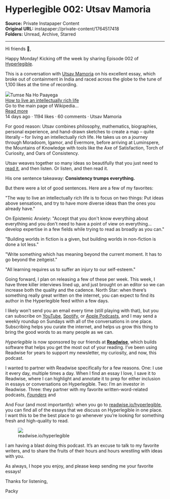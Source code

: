 # Hyperlegible 002: Utsav Mamoria

**Source:** Private Instapaper Content  
**Original URL:** instapaper://private-content/1764517418  
**Folders:** Unread, Archive, Starred  

---

<div><p>Hi friends 👋, </p><p><span>Happy Monday! Kicking off the week by sharing Episode 002 of </span><a href="https://substack.com/redirect/90668e01-1183-4c87-82af-de161696f1f1?j=eyJ1IjoiOXAwZ3QifQ.gb8J5T7GnA_ZlNuaMZjmlXXepKbqOsa8-6m8ExkRNpU">Hyperlegible</a><span>.</span></p><p><span>This is a conversation with </span><span><a href="https://open.substack.com/users/10776193-utsav-mamoria?utm_source=mentions">Utsav Mamoria</a></span><span> on his excellent essay, </span><span> which broke out of containment in India and raced across the globe to the tune of 1,100 likes at the time of recording. </span></p><div><div><div><img src="https://substackcdn.com/image/fetch/w_56,c_limit,f_auto,q_auto:good,fl_progressive:steep/https%3A%2F%2Fsubstack-post-media.s3.amazonaws.com%2Fpublic%2Fimages%2F017ed818-1cc6-4494-adad-597603f396fa_660x660.png"><span>Tumse Na Ho Paayega</span></div><div><a href="https://substack.com/redirect/7df85365-2880-44c8-a6b5-04fbc5a1ea8d?j=eyJ1IjoiOXAwZ3QifQ.gb8J5T7GnA_ZlNuaMZjmlXXepKbqOsa8-6m8ExkRNpU">How to live an intellectually rich life</a></div><div>Go to the main page of Wikipedia…</div><div><a href="https://substack.com/redirect/7df85365-2880-44c8-a6b5-04fbc5a1ea8d?j=eyJ1IjoiOXAwZ3QifQ.gb8J5T7GnA_ZlNuaMZjmlXXepKbqOsa8-6m8ExkRNpU">Read more</a></div><div>14 days ago · 1194 likes · 60 comments · Utsav Mamoria</div></div></div><p>For good reason: Utsav combines philosophy, mathematics, biographies, personal experience, and hand-drawn sketches to create a map – quite literally – for living an intellectually rich life. He takes us on a journey through Moradoom, Igamor, and Evermore, before arriving at Luminspere, the Mountains of Knowledge with tools like the Axe of Satisfaction, Torch of Curiosity, and Oars of Consistency. </p><p><span>Utsav weaves together so many ideas so beautifully that you just need to </span><a href="https://substack.com/redirect/19933e72-df45-4f65-ad96-cb24b9aa8244?j=eyJ1IjoiOXAwZ3QifQ.gb8J5T7GnA_ZlNuaMZjmlXXepKbqOsa8-6m8ExkRNpU">read it</a><span>, and then listen. Or listen, and then read it. </span></p><p><span>His one sentence takeaway: </span><strong>Consistency trumps everything.</strong></p><p>But there were a lot of good sentences. Here are a few of my favorites: </p><p>"The way to live an intellectually rich life is to focus on two things: Put ideas above sensations, and try to have more diverse ideas than the ones you already have."</p><p>On Epistemic Anxiety: "Accept that you don't know everything about everything and you don't need to have a point of view on everything... develop expertise in a few fields while trying to read as broadly as you can."</p><p>"Building worlds in fiction is a given, but building worlds in non-fiction is done a lot less."</p><p>"Write something which has meaning beyond the current moment. It has to go beyond the zeitgeist."</p><p>"All learning requires us to suffer an injury to our self-esteem."</p><p>Going forward, I plan on releasing a few of these per week. This week, I have three killer interviews lined up, and just brought on an editor so we can increase both the quality and the cadence. North Star: when there’s something really great written on the internet, you can expect to find its author in the Hyperlegible feed within a few days. </p><p><span>I likely won’t send you an email every time (still playing with that), but you can subscribe on </span><a href="https://substack.com/redirect/cf7d64a7-d5f3-4af3-89be-e1c70071e5a6?j=eyJ1IjoiOXAwZ3QifQ.gb8J5T7GnA_ZlNuaMZjmlXXepKbqOsa8-6m8ExkRNpU">YouTube</a><span>, </span><a href="https://substack.com/redirect/cab57d5a-d2fe-42e1-a0f1-6cde4ee65cfe?j=eyJ1IjoiOXAwZ3QifQ.gb8J5T7GnA_ZlNuaMZjmlXXepKbqOsa8-6m8ExkRNpU">Spotify</a><span>, or </span><a href="https://substack.com/redirect/006ed090-f316-415f-9201-2205f3312efb?j=eyJ1IjoiOXAwZ3QifQ.gb8J5T7GnA_ZlNuaMZjmlXXepKbqOsa8-6m8ExkRNpU">Apple Podcasts</a><span>, and I may send a weekly roundup on Sundays with all of the conversations in one place. Subscribing helps you curate the internet, and helps us grow this thing to bring the good words to as many people as we can. </span></p><p><em>Hyperlegible </em><span>is now sponsored by our friends at </span><strong><a href="https://substack.com/redirect/95029554-615a-4ed6-8675-36cb42c31ad9?j=eyJ1IjoiOXAwZ3QifQ.gb8J5T7GnA_ZlNuaMZjmlXXepKbqOsa8-6m8ExkRNpU">Readwise</a></strong><span>, which builds software that helps you get the most out of your reading. I’ve been using Readwise for years to support my newsletter, my curiosity, and now, this podcast. </span></p><p><span>I wanted to partner with Readwise specifically for a few reasons. One: I use it every day, multiple times a day. When I find an essay I love, I save it to Readwise, where I can highlight and annotate it to prep for either inclusion in essays or conversations on Hyperlegible. Two: I’m an investor in Readwise. Three: they partner with my favorite written-word-related podcasts, </span><em><a href="https://substack.com/redirect/fcf3a691-bd94-4ce4-b21b-7ad4d4bdf3a4?j=eyJ1IjoiOXAwZ3QifQ.gb8J5T7GnA_ZlNuaMZjmlXXepKbqOsa8-6m8ExkRNpU">Founders</a><span> </span></em><span>and </span></p><p><span>And Four (and most importantly): when you go to </span><a href="https://substack.com/redirect/95029554-615a-4ed6-8675-36cb42c31ad9?j=eyJ1IjoiOXAwZ3QifQ.gb8J5T7GnA_ZlNuaMZjmlXXepKbqOsa8-6m8ExkRNpU">readwise.io/hyperlegible</a><span>, you can find all of the essays that we discuss on Hyperlegible in one place. I want this to be the best place to go whenever you’re looking for something fresh and high-quality to read. </span></p><div><figure><a href="https://substack.com/redirect/4c443e56-279f-4fe0-9098-35d7ec7915b8?j=eyJ1IjoiOXAwZ3QifQ.gb8J5T7GnA_ZlNuaMZjmlXXepKbqOsa8-6m8ExkRNpU"><img src="https://substackcdn.com/image/fetch/w_1100,c_limit,f_auto,q_auto:good,fl_progressive:steep/https%3A%2F%2Fsubstack-post-media.s3.amazonaws.com%2Fpublic%2Fimages%2Ff776d9d1-f931-4112-ba40-c6836a42590f_1746x724.png"></a><figcaption>readwise.io/hyperlegible</figcaption></figure></div><p>I am having a blast doing this podcast. It’s an excuse to talk to my favorite writers, and to share the fruits of their hours and hours wrestling with ideas with you. </p><p>As always, I hope you enjoy, and please keep sending me your favorite essays! </p><p>Thanks for listening, </p><p>Packy</p></div>